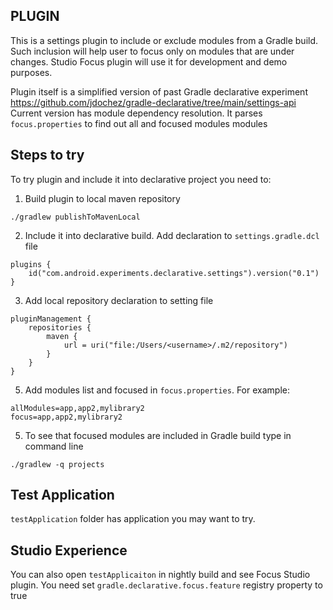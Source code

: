 ## PLUGIN

This is a settings plugin to include or exclude modules from a Gradle build.
Such inclusion will help user to focus only on modules that are under
changes. Studio Focus plugin will use it for development and demo purposes.

Plugin itself is a simplified version of past Gradle declarative 
experiment https://github.com/jdochez/gradle-declarative/tree/main/settings-api
Current version has module dependency resolution. It
parses `focus.properties` to find out all and focused modules modules

## Steps to try

To try plugin and include it into declarative project you need to:
1. Build plugin to local maven repository

```
./gradlew publishToMavenLocal

```
2. Include it into declarative build. Add declaration to `settings.gradle.dcl` file

```
plugins {
    id("com.android.experiments.declarative.settings").version("0.1")
}
```

3. Add local repository declaration to setting file 

```
pluginManagement {
    repositories {
        maven {
            url = uri("file:/Users/<username>/.m2/repository")
        }
    }
}

``` 

5. Add modules list and focused in `focus.properties`. For example:

```
allModules=app,app2,mylibrary2
focus=app,app2,mylibrary2
```

5. To see that focused modules are included in Gradle build type in command line

```
./gradlew -q projects
```

## Test Application
`testApplication` folder has application you may want to try.

## Studio Experience
You can also open `testApplicaiton` in nightly build and see Focus Studio
plugin. You need set `gradle.declarative.focus.feature` registry property to true



